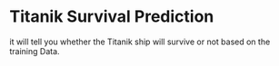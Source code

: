 # Titanik Survival Prediction
it will tell you whether the Titanik ship will survive or not based on the training Data.
